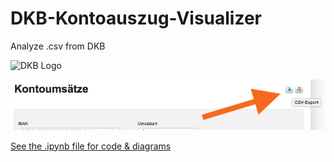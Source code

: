# DKB-Kontoauszug-Visualizer
Analyze .csv from DKB

![DKB Logo](http://upload.wikimedia.org/wikipedia/commons/thumb/f/f0/Deutsche-Kreditbank-AG-Logo.svg/200px-Deutsche-Kreditbank-AG-Logo.svg.png)

![csv Export](csv_export_DKB.png)

[See the .ipynb file for code & diagrams](https://github.com/balzer82/DKB-Kontoauszug-Visualizer/blob/master/DKB-Kontoauszug-Visualizer.ipynb)
